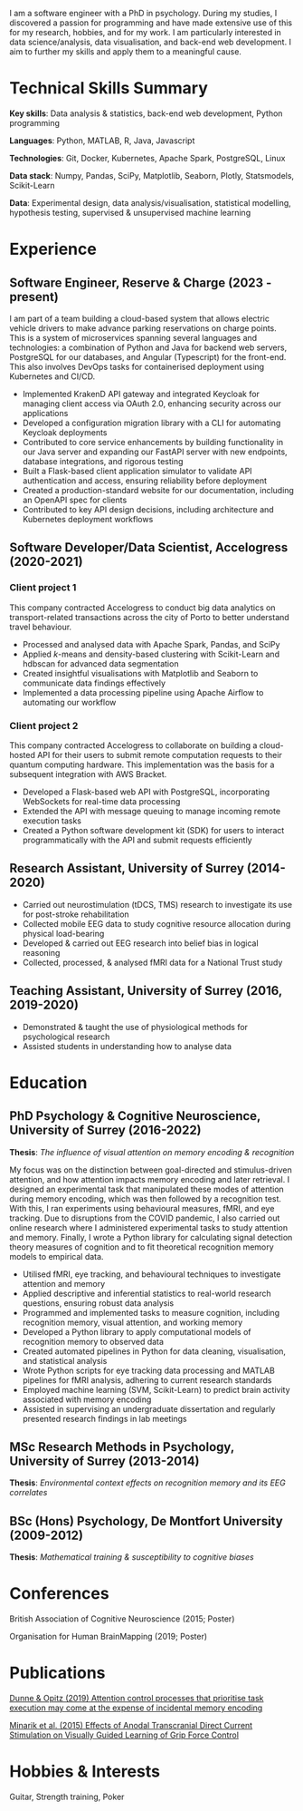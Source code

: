 I am a software engineer with a PhD in psychology. During my studies, I discovered a passion for programming and have made extensive use of this for my research, hobbies, and for my work. I am particularly interested in data science/analysis, data visualisation, and back-end web development. I aim to further my skills and apply them to a meaningful cause.

# Technical Skills Summary

**Key skills**: Data analysis & statistics, back-end web development, Python programming

**Languages**: Python, MATLAB, R, Java, Javascript

**Technologies**: Git, Docker, Kubernetes, Apache Spark, PostgreSQL, Linux

**Data stack**: Numpy, Pandas, SciPy, Matplotlib, Seaborn, Plotly, Statsmodels, Scikit-Learn

**Data**: Experimental design, data analysis/visualisation, statistical modelling, hypothesis testing, supervised & unsupervised machine learning

# Experience

## Software Engineer, Reserve & Charge (2023 \- present)

I am part of a team building a cloud-based system that allows electric vehicle drivers to make advance parking reservations on charge points. This is a system of microservices spanning several languages and technologies: a combination of Python and Java for backend web servers, PostgreSQL for our databases, and Angular (Typescript) for the front-end. This also involves DevOps tasks for containerised deployment using Kubernetes and CI/CD.

- Implemented KrakenD API gateway and integrated Keycloak for managing client access via OAuth 2.0, enhancing security across our applications
- Developed a configuration migration library with a CLI for automating Keycloak deployments
- Contributed to core service enhancements by building functionality in our Java server and expanding our FastAPI server with new endpoints, database integrations, and rigorous testing
- Built a Flask-based client application simulator to validate API authentication and access, ensuring reliability before deployment
- Created a production-standard website for our documentation, including an OpenAPI spec for clients
- Contributed to key API design decisions, including architecture and Kubernetes deployment workflows

## Software Developer/Data Scientist, Accelogress (2020-2021)

### Client project 1

This company contracted Accelogress to conduct big data analytics on transport-related transactions across the city of Porto to better understand travel behaviour.

- Processed and analysed data with Apache Spark, Pandas, and SciPy
- Applied _k_\-means and density-based clustering with Scikit-Learn and hdbscan for advanced data segmentation
- Created insightful visualisations with Matplotlib and Seaborn to communicate data findings effectively
- Implemented a data processing pipeline using Apache Airflow to automating our workflow

### Client project 2

This company contracted Accelogress to collaborate on building a cloud-hosted API for their users to submit remote computation requests to their quantum computing hardware. This implementation was the basis for a subsequent integration with AWS Bracket.

- Developed a Flask-based web API with PostgreSQL, incorporating WebSockets for real-time data processing
- Extended the API with message queuing to manage incoming remote execution tasks
- Created a Python software development kit (SDK) for users to interact programmatically with the API and submit requests efficiently

## Research Assistant, University of Surrey (2014-2020)

- Carried out neurostimulation (tDCS, TMS) research to investigate its use for post-stroke rehabilitation
- Collected mobile EEG data to study cognitive resource allocation during physical load-bearing
- Developed & carried out EEG research into belief bias in logical reasoning
- Collected, processed, & analysed fMRI data for a National Trust study

## Teaching Assistant, University of Surrey (2016, 2019-2020)

- Demonstrated & taught the use of physiological methods for psychological research
- Assisted students in understanding how to analyse data

# Education

## PhD Psychology & Cognitive Neuroscience, University of Surrey (2016-2022)

**Thesis**: _The influence of visual attention on memory encoding & recognition_

My focus was on the distinction between goal-directed and stimulus-driven attention, and how attention impacts memory encoding and later retrieval. I designed an experimental task that manipulated these modes of attention during memory encoding, which was then followed by a recognition test. With this, I ran experiments using behavioural measures, fMRI, and eye tracking. Due to disruptions from the COVID pandemic, I also carried out online research where I administered experimental tasks to study attention and memory. Finally, I wrote a Python library for calculating signal detection theory measures of cognition and to fit theoretical recognition memory models to empirical data.

- Utilised fMRI, eye tracking, and behavioural techniques to investigate attention and memory
- Applied descriptive and inferential statistics to real-world research questions, ensuring robust data analysis
- Programmed and implemented tasks to measure cognition, including recognition memory, visual attention, and working memory
- Developed a Python library to apply computational models of recognition memory to observed data
- Created automated pipelines in Python for data cleaning, visualisation, and statistical analysis
- Wrote Python scripts for eye tracking data processing and MATLAB pipelines for fMRI analysis, adhering to current research standards
- Employed machine learning (SVM, Scikit-Learn) to predict brain activity associated with memory encoding
- Assisted in supervising an undergraduate dissertation and regularly presented research findings in lab meetings

## MSc Research Methods in Psychology, University of Surrey (2013-2014)

**Thesis**: _Environmental context effects on recognition memory and its EEG correlates_

## BSc (Hons) Psychology, De Montfort University (2009-2012)

**Thesis**: _Mathematical training & susceptibility to cognitive biases_

# Conferences

British Association of Cognitive Neuroscience (2015; Poster)

Organisation for Human BrainMapping (2019; Poster)

# Publications

[Dunne & Opitz (2019) Attention control processes that prioritise task execution may come at the expense of incidental memory encoding](http://doi.org/10.1016/j.bandc.2020.105602)

[Minarik et al. (2015) Effects of Anodal Transcranial Direct Current Stimulation on Visually Guided Learning of Grip Force Control](http://doi.org/10.3390/biology4010173)

# Hobbies & Interests

Guitar, Strength training, Poker
